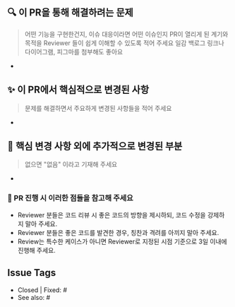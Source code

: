 ## 🔍️ 이 PR을 통해 해결하려는 문제
>어떤 기능을 구현한건지, 이슈 대응이라면 어떤 이슈인지 PR이 열리게 된 계기와 목적을 Reviewer 들이 쉽게 이해할 수 있도록 적어 주세요
>일감 백로그 링크나 다이어그램, 피그마를 첨부해도 좋아요
-

## ✨ 이 PR에서 핵심적으로 변경된 사항
> 문제를 해결하면서 주요하게 변경된 사항들을 적어 주세요
-

## 🔖 핵심 변경 사항 외에 추가적으로 변경된 부분
> 없으면 "없음" 이라고 기재해 주세요
-

### 📌 PR 진행 시 이러한 점들을 참고해 주세요
* Reviewer 분들은 코드 리뷰 시 좋은 코드의 방향을 제시하되, 코드 수정을 강제하지 말아 주세요.
* Reviewer 분들은 좋은 코드를 발견한 경우, 칭찬과 격려를 아끼지 말아 주세요.
* Review는 특수한 케이스가 아니면 Reviewer로 지정된 시점 기준으로 3일 이내에 진행해 주세요.

## Issue Tags
- Closed | Fixed: #
- See also: #
